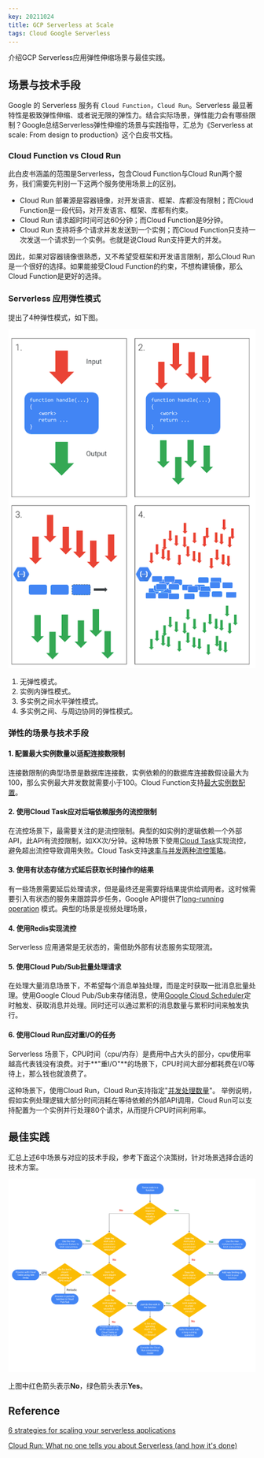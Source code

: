 ```yaml
---
key: 20211024
title: GCP Serverless at Scale
tags: Cloud Google Serverless
---
```


介绍GCP Serverless应用弹性伸缩场景与最佳实践。<!--more-->

## 场景与技术手段

Google 的 Serverless 服务有 ```Cloud Function```，```Cloud Run```。Serverless 最显著特性是极致弹性伸缩、或者说无限的弹性力。结合实际场景，弹性能力会有哪些限制？Google总结Serverless弹性伸缩的场景与实践指导，汇总为《Serverless at scale: From design to production》这个白皮书文档。

### Cloud Function vs Cloud Run

此白皮书涵盖的范围是Serverless，包含Cloud Function与Cloud Run两个服务，我们需要先判别一下这两个服务使用场景上的区别。

- Cloud Run 部署源是容器镜像，对开发语言、框架、库都没有限制；而Cloud Function是一段代码，对开发语言、框架、库都有约束。
- Cloud Run 请求超时时间可达60分钟；而Cloud Function是9分钟。
- Cloud Run 支持将多个请求并发发送到一个实例；而Cloud Function只支持一次发送一个请求到一个实例。也就是说Cloud Run支持更大的并发。

因此，如果对容器镜像很熟悉，又不希望受框架和开发语言限制，那么Cloud Run是一个很好的选择。如果能接受Cloud Function的约束，不想构建镜像，那么Cloud Function是更好的选择。

### Serverless 应用弹性模式

提出了4种弹性模式，如下图。

![弹性模式](/images/gcp/GCP_Serverless_Scale.max-700x700.png)

1. 无弹性模式。
2. 实例内弹性模式。
3. 多实例之间水平弹性模式。
4. 多实例之间、与周边协同的弹性模式。

### 弹性的场景与技术手段

#### 1. 配置最大实例数量以适配连接数限制

连接数限制的典型场景是数据库连接数，实例依赖的的数据库连接数假设最大为100，那么实例最大并发数就需要小于100。Cloud Function支持[最大实例数配置](https://cloud.google.com/functions/docs/max-instances)。

#### 2. 使用Cloud Task应对后端依赖服务的流控限制

在流控场景下，最需要关注的是流控限制。典型的如实例的逻辑依赖一个外部API，此API有流控限制，如XX次/分钟。这种场景下使用[Cloud Task](https://cloud.google.com/tasks/docs/dual-overview)实现流控，避免超出流控导致调用失败。Cloud Task支持[速率与并发两种流控策略](https://cloud.google.com/tasks/docs/creating-queues#rate)。

#### 3. 使用有状态存储方式延后获取长时操作的结果

有一些场景需要延后处理请求，但是最终还是需要将结果提供给调用者。这时候需要引入有状态的服务来跟踪异步任务，Google API提供了[long-running operation](https://aip.dev/151) 模式。典型的场景是视频处理场景，

#### 4. 使用Redis实现流控

Serverless 应用通常是无状态的，需借助外部有状态服务实现限流。

#### 5. 使用Cloud Pub/Sub批量处理请求

在处理大量消息场景下，不希望每个消息单独处理，而是定时获取一批消息批量处理。使用Google Cloud Pub/Sub来存储消息，使用[Google Cloud Scheduler](https://cloud.google.com/scheduler/)定时触发、获取消息并处理。同时还可以通过累积的消息数量与累积时间来触发执行。

#### 6. 使用Cloud Run应对重I/O的任务

Serverless 场景下，CPU时间（cpu/内存）是费用中占大头的部分，cpu使用率越高代表钱没有浪费。对于**"重I/O"**的场景下，CPU时间大部分都耗费在I/O等待上，那么钱也就浪费了。

这种场景下，使用Cloud Run，Cloud Run支持指定"[并发处理数量](https://cloud.google.com/run/docs/about-concurrency)"。
举例说明，假如实例处理逻辑大部分时间消耗在等待依赖的外部API调用，Cloud Run可以支持配置为一个实例并行处理80个请求，从而提升CPU时间利用率。

## 最佳实践

汇总上述6中场景与对应的技术手段，参考下面这个决策树，针对场景选择合适的技术方案。

![](/images/gcp/gcp_serverless_scale_flow.png)

上图中红色箭头表示**No**，绿色箭头表示**Yes**。

## Reference

[6 strategies for scaling your serverless applications](https://cloud.google.com/blog/products/serverless/6-strategies-for-scaling-your-serverless-applications)

[Cloud Run: What no one tells you about Serverless (and how it's done)](https://cloud.google.com/blog/topics/developers-practitioners/cloud-run-story-serverless-containers)